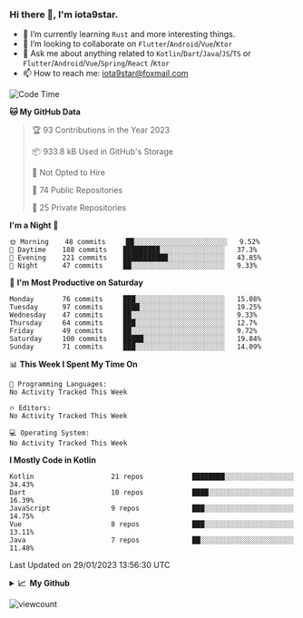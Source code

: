 ### Hi there 👋, I'm iota9star.

- 🌱 I’m currently learning `Rust` and more interesting things.
- 👯 I’m looking to collaborate on `Flutter`/`Android`/`Vue`/`Ktor`
- 💬 Ask me about anything related to `Kotlin`/`Dart`/`Java`/`JS`/`TS` or `Flutter`/`Android`/`Vue`/`Spring`/`React`
  /`Ktor`
- 📫 How to reach me: [iota9star@foxmail.com](iota9star@foxmail.com)



<!--START_SECTION:waka-->
![Code Time](http://img.shields.io/badge/Code%20Time-3%2C090%20hrs%2054%20mins-blue)

**🐱 My GitHub Data** 

> 🏆 93 Contributions in the Year 2023
 > 
> 📦 933.8 kB Used in GitHub's Storage 
 > 
> 🚫 Not Opted to Hire
 > 
> 📜 74 Public Repositories 
 > 
> 🔑 25 Private Repositories  
 > 
**I'm a Night 🦉** 

```text
🌞 Morning    48 commits     ██░░░░░░░░░░░░░░░░░░░░░░░   9.52% 
🌆 Daytime    188 commits    █████████░░░░░░░░░░░░░░░░   37.3% 
🌃 Evening    221 commits    ███████████░░░░░░░░░░░░░░   43.85% 
🌙 Night      47 commits     ██░░░░░░░░░░░░░░░░░░░░░░░   9.33%

```
📅 **I'm Most Productive on Saturday** 

```text
Monday       76 commits     ███░░░░░░░░░░░░░░░░░░░░░░   15.08% 
Tuesday      97 commits     ████░░░░░░░░░░░░░░░░░░░░░   19.25% 
Wednesday    47 commits     ██░░░░░░░░░░░░░░░░░░░░░░░   9.33% 
Thursday     64 commits     ███░░░░░░░░░░░░░░░░░░░░░░   12.7% 
Friday       49 commits     ██░░░░░░░░░░░░░░░░░░░░░░░   9.72% 
Saturday     100 commits    █████░░░░░░░░░░░░░░░░░░░░   19.84% 
Sunday       71 commits     ███░░░░░░░░░░░░░░░░░░░░░░   14.09%

```


📊 **This Week I Spent My Time On** 

```text
💬 Programming Languages: 
No Activity Tracked This Week

🔥 Editors: 
No Activity Tracked This Week

💻 Operating System: 
No Activity Tracked This Week

```

**I Mostly Code in Kotlin** 

```text
Kotlin                   21 repos            ████████░░░░░░░░░░░░░░░░░   34.43% 
Dart                     10 repos            ████░░░░░░░░░░░░░░░░░░░░░   16.39% 
JavaScript               9 repos             ███░░░░░░░░░░░░░░░░░░░░░░   14.75% 
Vue                      8 repos             ███░░░░░░░░░░░░░░░░░░░░░░   13.11% 
Java                     7 repos             ██░░░░░░░░░░░░░░░░░░░░░░░   11.48%

```



 Last Updated on 29/01/2023 13:56:30 UTC
<!--END_SECTION:waka-->

<details>
  <summary><b>📈&nbsp;&nbsp;My Github</b></summary>
  <br>
  <img src='https://github-profile-trophy.vercel.app/?username=iota9star'>
  <img src='https://bad-apple-github-readme.vercel.app/api?show_bg=1&username=iota9star&hide_title=true'>
  <img src='http://cr-skills-chart-widget.azurewebsites.net/api/api?username=iota9star'>
</details>


![viewcount](https://count.getloli.com/get/@iota9star?theme=rule34)
